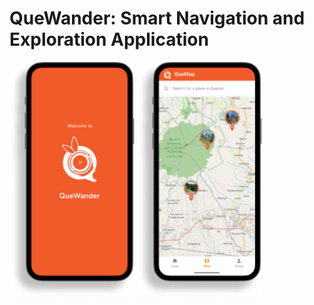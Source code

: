 # QueWander: Smart Navigation and Exploration Application

<p float="left">
  <img src="assets/feature1.png" width="200" />
  <img src="assets/feature2.png" width="200" />
</p>

